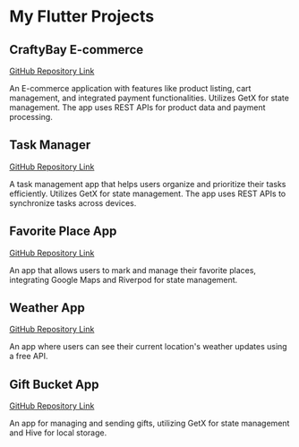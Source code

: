 # My Flutter Projects

## CraftyBay E-commerce
[GitHub Repository Link](https://github.com/hossain-eee/Project-Flutter-E-commerce-CraftyBay.git)

An E-commerce application with features like product listing, cart management, and integrated payment functionalities. Utilizes GetX for state management. The app uses REST APIs for product data and payment processing.

## Task Manager
[GitHub Repository Link](https://github.com/hossain-eee/Project-Flutter-TaskManager.git)

A task management app that helps users organize and prioritize their tasks efficiently. Utilizes GetX for state management. The app uses REST APIs to synchronize tasks across devices.


## Favorite Place App
[GitHub Repository Link](https://github.com/hossain-eee/Project-Flutter-Favorite-Place.git)

An app that allows users to mark and manage their favorite places, integrating Google Maps and Riverpod for state management.

## Weather App
[GitHub Repository Link](https://github.com/hossain-eee/Project-Flutter-WeatherApp)

An app where users can see their current location's weather updates using a free API.


## Gift Bucket App
[GitHub Repository Link](https://github.com/hossain-eee/Project-Gift-Bucket)

An app for managing and sending gifts, utilizing GetX for state management and Hive for local storage.


